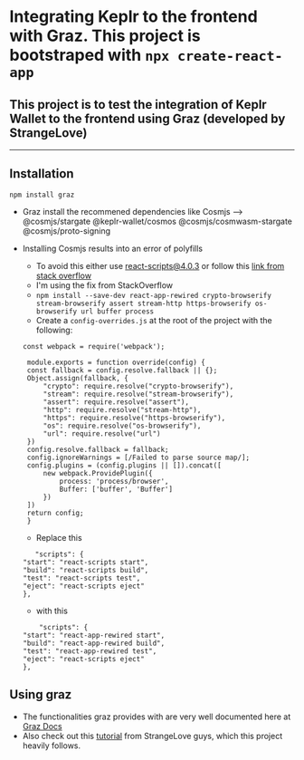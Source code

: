 # Integrating Keplr to the frontend with Graz. This project is bootstraped with `npx create-react-app`
## This project is to test the integration of Keplr Wallet to the frontend using Graz (developed by StrangeLove)

***

## Installation
` npm install graz `
* Graz install the recommened dependencies like Cosmjs --> @cosmjs/stargate @keplr-wallet/cosmos  @cosmjs/cosmwasm-stargate @cosmjs/proto-signing

* Installing Cosmjs results into an error of polyfills 
  * To avoid this either use react-scripts@4.0.3 or follow this [link from stack overflow](https://stackoverflow.com/questions/64557638/how-to-polyfill-node-core-modules-in-webpack-5)
  * I'm using the fix from StackOverflow
  * `npm install --save-dev react-app-rewired crypto-browserify stream-browserify assert stream-http https-browserify os-browserify url buffer process `
  * Create a ` config-overrides.js ` at the root of the project with the following:
   ``` 
   const webpack = require('webpack');

    module.exports = function override(config) {
    const fallback = config.resolve.fallback || {};
    Object.assign(fallback, {
        "crypto": require.resolve("crypto-browserify"),
        "stream": require.resolve("stream-browserify"),
        "assert": require.resolve("assert"),
        "http": require.resolve("stream-http"),
        "https": require.resolve("https-browserify"),
        "os": require.resolve("os-browserify"),
        "url": require.resolve("url")
    })
    config.resolve.fallback = fallback;
    config.ignoreWarnings = [/Failed to parse source map/];
    config.plugins = (config.plugins || []).concat([
        new webpack.ProvidePlugin({
            process: 'process/browser',
            Buffer: ['buffer', 'Buffer']
        })
    ])
    return config;
    } 
    ```
    * Replace this 
     ```
        "scripts": {
    "start": "react-scripts start",
    "build": "react-scripts build",
    "test": "react-scripts test",
    "eject": "react-scripts eject"
    },
     ```
    * with this
    ```
        "scripts": {
    "start": "react-app-rewired start",
    "build": "react-app-rewired build",
    "test": "react-app-rewired test",
    "eject": "react-scripts eject"
    },
    ```

## Using graz

* The functionalities graz provides with are very well documented here at [Graz Docs ](https://graz.strange.love/docs/)
* Also check out this [tutorial](https://strange.love/blog/how-to-connect-your-frontend-to-cosmos-blockchain) from StrangeLove guys, which this project heavily follows.
